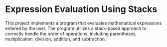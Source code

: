 # Expression Evaluation Using Stacks
This project implements a program that evaluates mathematical expressions entered by the user. The program utilizes a stack-based approach to correctly handle the order of operations, including parentheses, multiplication, division, addition, and subtraction.
